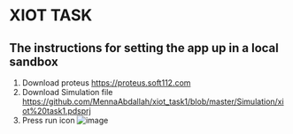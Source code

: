 # XIOT TASK 
## The instructions for setting the app up in a local sandbox
1. Download proteus https://proteus.soft112.com
2. Download Simulation file https://github.com/MennaAbdallah/xiot_task1/blob/master/Simulation/xiot%20task1.pdsprj
3. Press run icon
![image](https://user-images.githubusercontent.com/32853257/42101326-1b5991a8-7bc3-11e8-9fa2-b2933974b8a6.png)

